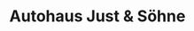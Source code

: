 ---
title: "Autohaus Just & Söhne"
url: /oberhausen-rheinhausen/autohaus-just-und-soehne/
shop: Autowerkstatt
---